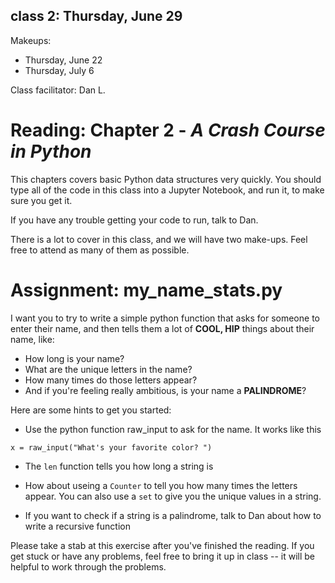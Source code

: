 ## class 2: Thursday, June 29

Makeups:
* Thursday, June 22
* Thursday, July 6

Class facilitator: Dan L.

# Reading: Chapter 2 - *A Crash Course in Python*

This chapters covers basic Python data structures very quickly. You should type all of the code in this class into a Jupyter Notebook, and run it, to make sure you get it. 

If you have any trouble getting your code to run, talk to Dan. 

There is a lot to cover in this class, and we will have two make-ups. Feel free to attend as many of them as possible. 

# Assignment: my_name_stats.py

I want you to try to write a simple python function that asks for someone to enter their name, and then tells them a lot of **COOL, HIP** things about their name, like:
* How long is your name?
* What are the unique letters in the name?
* How many times do those letters appear?
* And if you're feeling really ambitious, is your name a **PALINDROME**?

Here are some hints to get you started: 
* Use the python function raw_input to ask for the name. It works like this

```x = raw_input("What's your favorite color? ") ```

* The ```len``` function tells you how long a string is

* How about useing a ```Counter``` to tell you how many times the letters appear. You can also use a ```set``` to give you the unique values in a string.

* If you want to check if a string is a palindrome, talk to Dan about how to write a recursive function 

Please take a stab at this exercise after you've finished the reading. If you get stuck or have any problems, feel free to bring it up in class -- it will be helpful to work through the problems. 
